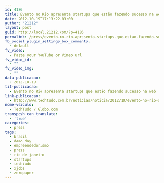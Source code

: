 ```yaml
---
id: 4186
title: Evento no Rio apresenta startups que estão fazendo sucesso na web
date: 2012-10-19T17:13:22-03:00
author: "21212"
layout: post
guid: http://local.21212.com/?p=4186
permalink: /press/evento-no-rio-apresenta-startups-que-estao-fazendo-sucesso-na-web/
fb_social_plugin_settings_box_comments:
  - default
fv_video:
  - Paste your YouTube or Vimeo url
fv_video_id:
  - ""
fv_video_img:
  - ""
data-publicacao:
  - 2012-10-19
tit-publicacao:
  - Evento no Rio apresenta startups que estão fazendo sucesso na web
link-publicacao:
  - http://www.techtudo.com.br/noticias/noticia/2012/10/evento-no-rio-apresenta-startups-que-estao-fazendo-sucesso-na-web.html
nome-veiculo:
  - TechTudo / Globo.com
transposh_can_translate:
  - 'true'
categories:
  - press
tags:
  - brasil
  - demo day
  - empreendedorismo
  - press
  - rio de janeiro
  - startups
  - techtudo
  - xjobs
  - zeropaper
---
```

